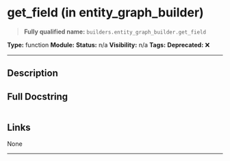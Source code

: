 # get_field (in entity_graph_builder)
> **Fully qualified name:** `builders.entity_graph_builder.get_field`

**Type:** function
**Module:** 
**Status:** n/a
**Visibility:** n/a
**Tags:** 
**Deprecated:** ❌

---

## Description


## Full Docstring
```

```

## Links
None

---
